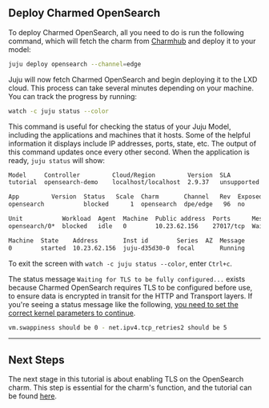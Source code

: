 ## Deploy Charmed OpenSearch

To deploy Charmed OpenSearch, all you need to do is run the following command, which will fetch the charm from [Charmhub](https://charmhub.io/opensearch?channel=edge) and deploy it to your model:

```bash
juju deploy opensearch --channel=edge
```

Juju will now fetch Charmed OpenSearch and begin deploying it to the LXD cloud. This process can take several minutes depending on your machine. You can track the progress by running:

```bash
watch -c juju status --color
```

This command is useful for checking the status of your Juju Model, including the applications and machines that it hosts. Some of the helpful information it displays include IP addresses, ports, state, etc. The output of this command updates once every other second. When the application is ready, `juju status` will show:

```bash
Model     Controller         Cloud/Region         Version  SLA          Timestamp
tutorial  opensearch-demo    localhost/localhost  2.9.37   unsupported  11:24:30Z

App         Version  Status   Scale  Charm       Channel   Rev  Exposed  Message
opensearch           blocked      1  opensearch  dpe/edge   96  no       Waiting for TLS to be fully configured...

Unit           Workload  Agent  Machine  Public address  Ports      Message
opensearch/0*  blocked   idle   0        10.23.62.156    27017/tcp  Waiting for TLS to be fully configured...

Machine  State    Address       Inst id        Series  AZ  Message
0        started  10.23.62.156  juju-d35d30-0  focal       Running
```

To exit the screen with `watch -c juju status --color`, enter `Ctrl+c`.

The status message `Waiting for TLS to be fully configured...` exists because Charmed OpenSearch requires TLS to be configured before use, to ensure data is encrypted in transit for the HTTP and Transport layers. If you're seeing a status message like the following, [you need to set the correct kernel parameters to continue](./tutorial-setup-environment.md).

```bash
vm.swappiness should be 0 - net.ipv4.tcp_retries2 should be 5
```

---

## Next Steps

The next stage in this tutorial is about enabling TLS on the OpenSearch charm. This step is essential for the charm's function, and the tutorial can be found [here](./tutorial-enable-tls.md).
